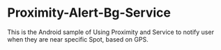 Proximity-Alert-Bg-Service
==========================
This is the Android sample of Using Proximity and Service to notify user when they are near specific Spot, based on GPS.
